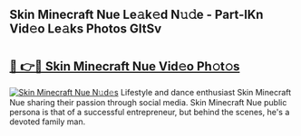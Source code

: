 ## Skin Minecraft Nue Le𝚊k𝚎d N𝚞𝚍e - Part-lKn Vid𝚎o Le𝚊ks Photos GItSv

# <h2><a href="http://fb7zf75.evod.top/?m=Skin+Minecraft+Nue">🔗 👉🔴 Skin Minecraft Nue Vid𝚎o Ph𝚘t𝚘s</a></h2>

[![Skin Minecraft Nue N𝚞d𝚎s](https://i.imgur.com/8V9OHl7.gif)](http://fb7zf75.evod.top/?m=Skin+Minecraft+Nue)
Lifestyle and dance enthusiast Skin Minecraft Nue sharing their passion through social media. Skin Minecraft Nue public persona is that of a successful entrepreneur, but behind the scenes, he's a devoted family man. 
